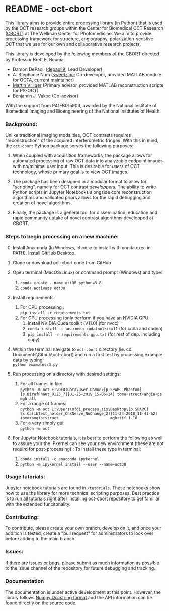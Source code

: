 
# README - oct-cbort

This library aims to provide entire processing library (in Python) that is used by the OCT research groups within the Center for Biomedical OCT Research ([CBORT](https://octresearch.org/)) at The Wellman Center for Photomedicine. We aim to provide processing framework for structure, angiography, polarization-senstive OCT that we use for our own and collaborative research projects. 

This library is developed by the following members of the CBORT directed by Professor Brett E. Bouma:

* Damon DePaoli ([depaoli9](https://github.com/depaoli9); Lead Developer)
* A. Stephanie Nam ([sweetzinc](https://github.com/sweetzinc); Co-developer, provided MATLAB module for OCTA, current maintainer)
* [Martin Villiger](mailto:MVILLIGER@mgh.harvard.edu) (Primary advisor, provided MATLAB reconstruction scripts for PS-OCT)
* Benjamin J. Vakoc (Co-advisor)

With the support from P41EB015903, awarded by the National Institute of Biomedical Imaging and Bioengineering of the National Institutes of Health.

### Background:
Unlike traditional imaging modalities, OCT contrasts requires "reconstruction" of the acquired interferometric fringes. With this in mind, the `oct-cbort` Python package serves the following purposes:

1. When coupled with acquisition frameworks, the package allows for automated processing of raw OCT data into analyzable endpoint images with no/minimal user input. This is desirable for _users_ of OCT technology, whose primary goal is to view OCT images.

2. The package has been designed in a modular format to allow for "scripting", namely for OCT contrast _developpers_. The ability to write Python scripts in Jupyter Notebooks alongside core reconstruction algorithms and validated priors allows for the rapid debugging and creation of novel algorithms.

3. Finally, the package is a general tool for dissemination, education and rapid community uptake of novel contrast algorithms developped at CBORT.


### Steps to begin processing on a new machine:

0. Install Anaconda (In Windows, choose to install with conda exec in PATH). Install GitHub Desktop.

1. Clone or download oct-cbort code from GitHub

2. Open terminal (MacOS/Linux) or command prompt (Windows) and type:    
      1. `conda create --name oct38 python=3.8`
      2. `conda activate oct38`

3. Install requirements:  
 
    1. For CPU processing :  
         `pip install -r requirements.txt`  
    2. For GPU processing (only perform if you have an NVIDIA GPU:          
         1.  Install NVIDIA Cuda toolkit (V11.0) (for nvcc)     
         2. `conda install -c anaconda cudatoolkit=11` (for cuda and cudnn)     
         3. `pip install -r requirements-gpu.txt` (for rest of dep. including cupy)     


4. Within the terminal navigate to `oct-cbort`  directory (ie. cd Documents\Github\oct-cbort) and run a first test by processing example data by typing:    
     `python examples/3.py`  
    
5. Run processing on a directory with desired settings:  
    1. For all frames in file:  
         `python -m oct E:\OFDIData\user.Damon\[p.SPARC_Phantom][s.BirefPhant_0125_7][01-25-2019_15-06-24] tomo+struct+angio+ps mgh all`   
    2. For a range of frames:  
         `python -m oct C:\Users\ofdi_process_six\Desktop\[p.SPARC][s.CalibTest_holder_ChkNerve_NoChange_2][11-24-2018_11-41-52] tomo+angio+struct                       mgh+tif 1-10`   
    3. For a very simply gui:  
         `python -m oct`   

6. For Jupyter Notebook tutorials, it is best to perform the following as well to assure your the IPkernel can see your new environment (these are not requird for post-processing) : 
   To install these type in terminal:   
      1. `conda install -c anaconda ipykernel`
      2. `python -m ipykernel install --user --name=oct38`


### Usage tutorials:

Jupyter notebook tutorials are found in `/tutorials`. These notebooks show how to use the library for more technical scripting purposes. Best practice is to run all tutorials right after installing oct-cbort repository to get familiar with the extended funcitonality.

### Contributing:

To contribute, please create your own branch, develop on it, and once your addition is tested,  create a "pull request" for administrators to look over before adding to the main branch.

### Issues:

If there are issues or bugs, please submit as much information as possible to the issue channel of the repository for future debugging and tracking.  
 

### Documentation
The documentation is under active development at this point. However, the library follows [ Numpy Docstring format](https://sphinxcontrib-napoleon.readthedocs.io/en/latest/example_numpy.html) and the API information can be found directly on the source code. 
<!-- While the repository is not currently public, and therefore there is no public document hosting, we do provide some _unfinished_ documentation!

To view the documentation, simply navigate to the oct-cbort directory and type the following in the cmd\terminal:

` python docs\docs.py`

This will launch the built html files in your web browser. -->
